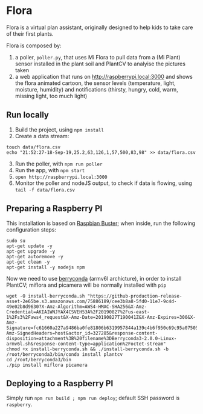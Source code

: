 # Flora

Flora is a virtual plan assistant, originally designed to help kids to take care of their first plants.

Flora is composed by:

1. a poller, `poller.py`, that uses Mi Flora to pull data from a (Mi Plant) sensor installed in the plant soil and PlantCV to analyise the pictures taken
2. a web application that runs on http://raspberrypi.local:3000 and shows the flora animated cartoon, the sensor levels (temperature, light, moisture, humidity) and notifications (thirsty, hungry, cold, warm, missing light, too much light)

## Run locally

1. Build the project, using `npm install`
2. Create a data stream:
```
touch data/flora.csv
echo "21:52:27-18-Sep-19,25.2,63,126,1,57,500,83,98" >> data/flora.csv
```
3. Run the poller, with `npm run poller`
4. Run the app, with `npm start`
5. `open http://raspberrypi.local:3000`
6. Monitor the poller and nodeJS output, to check if data is flowing, using `tail -f data/flora.csv`

## Preparing a Raspberry PI

This installation is based on [Raspbian Buster](https://www.raspberrypi.org/blog/buster-the-new-version-of-raspbian/); when inside, run the following configuration steps:
```
sudo su
apt-get update -y
apt-get upgrade -y
apt-get autoremove -y
apt-get clean -y
apt-get install -y nodejs npm
```

Now we need to use [berryconda](https://github.com/jjhelmus/berryconda) (armv6l archicture), in order to install PlantCV; miflora and picamera will be normally installed with `pip`
```
wget -O install-berryconda.sh "https://github-production-release-asset-2e65be.s3.amazonaws.com/75886189/cee3b8a8-5fd0-11e7-9c4d-49e02b8d9630?X-Amz-Algorithm=AWS4-HMAC-SHA256&X-Amz-Credential=AKIAIWNJYAX4CSVEH53A%2F20190827%2Fus-east-1%2Fs3%2Faws4_request&X-Amz-Date=20190827T190041Z&X-Amz-Expires=300&X-Amz-Signature=fc61660a227a9486ba0fe81806b6319957844a139c4b6f950c69c95a07505433&X-Amz-SignedHeaders=host&actor_id=327285&response-content-disposition=attachment%3B%20filename%3DBerryconda3-2.0.0-Linux-armv6l.sh&response-content-type=application%2Foctet-stream"
chmod +x install-berryconda.sh && ./install-berryconda.sh -b
/root/berryconda3/bin/conda install plantcv
cd /root/berryconda3/bin
./pip install miflora picamera
```

## Deploying to a Raspberry PI

Simply run `npm run build ; npm run deploy`; default SSH password is `raspberry`.
